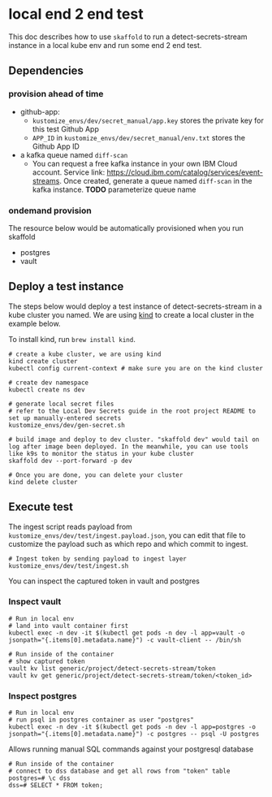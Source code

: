 # local end 2 end test

This doc describes how to use `skaffold` to run a detect-secrets-stream instance in a local kube env and run some end 2 end test.

## Dependencies

### provision ahead of time

- github-app:
  - `kustomize_envs/dev/secret_manual/app.key` stores the private key for this test Github App
  - `APP_ID` in `kustomize_envs/dev/secret_manual/env.txt` stores the Github App ID
- a kafka queue named `diff-scan`
  - You can request a free kafka instance in your own IBM Cloud account. Service link: https://cloud.ibm.com/catalog/services/event-streams. Once created, generate a queue named `diff-scan` in the kafka instance. **TODO** parameterize queue name

### ondemand provision

The resource below would be automatically provisioned when you run skaffold

- postgres
- vault

## Deploy a test instance

The steps below would deploy a test instance of detect-secrets-stream in a kube cluster you named. We are using [kind](https://kind.sigs.k8s.io/) to create a local cluster in the example below.

To install kind, run `brew install kind`.

```shell
# create a kube cluster, we are using kind
kind create cluster
kubectl config current-context # make sure you are on the kind cluster

# create dev namespace
kubectl create ns dev

# generate local secret files
# refer to the Local Dev Secrets guide in the root project README to set up manually-entered secrets
kustomize_envs/dev/gen-secret.sh

# build image and deploy to dev cluster. "skaffold dev" would tail on log after image been deployed. In the meanwhile, you can use tools like k9s to monitor the status in your kube cluster
skaffold dev --port-forward -p dev

# Once you are done, you can delete your cluster
kind delete cluster
```

## Execute test

The ingest script reads payload from `kustomize_envs/dev/test/ingest.payload.json`, you can edit that file to customize the payload such as which repo and which commit to ingest.

```shell
# Ingest token by sending payload to ingest layer
kustomize_envs/dev/test/ingest.sh
```

You can inspect the captured token in vault and postgres

### Inspect vault

```shell
# Run in local env
# land into vault container first
kubectl exec -n dev -it $(kubectl get pods -n dev -l app=vault -o jsonpath="{.items[0].metadata.name}") -c vault-client -- /bin/sh

# Run inside of the container
# show captured token
vault kv list generic/project/detect-secrets-stream/token
vault kv get generic/project/detect-secrets-stream/token/<token_id>
```

### Inspect postgres

```shell
# Run in local env
# run psql in postgres container as user "postgres"
kubectl exec -n dev -it $(kubectl get pods -n dev -l app=postgres -o jsonpath="{.items[0].metadata.name}") -c postgres -- psql -U postgres
```

Allows running manual SQL commands against your postgresql database

```
# Run inside of the container
# connect to dss database and get all rows from "token" table
postgres=# \c dss
dss=# SELECT * FROM token;
```
